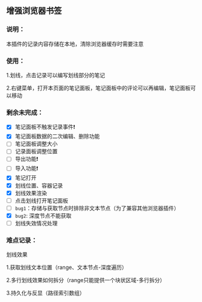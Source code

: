 ## 增强浏览器书签

### 说明：

本插件的记录内容存储在本地，清除浏览器缓存时需要注意

### 使用：

1.划线，点击记录可以编写划线部分的笔记

2.右键菜单，打开本页面的笔记面板，笔记面板中的评论可以再编辑，笔记面板可以移动

### 剩余未完成：

- [X]  笔记面板不触发记录事件❗
- [X]  笔记面板数据的二次编辑、删除功能
- [ ]  笔记面板调整大小
- [ ]  记录面板调整位置
- [ ]  导出功能❗
- [ ]  导入功能❗
- [X]  笔记打开
- [X]  划线位置、容器记录
- [X]  划线效果渲染
- [ ]  点击划线打开笔记面板
- [ ]  `bug1`：存储与获取节点时排除非文本节点（为了兼容其他浏览器插件）
- [x]  `bug2`: 深度节点不能获取
- [ ]  划线失效情况处理

### 难点记录：

划线效果

1.获取划线文本位置（range、文本节点-深度遍历）

2.多行划线效果如何拆分（range只能提供一个块状区域-多行拆分）

3.持久化与反显（路径索引数组）
